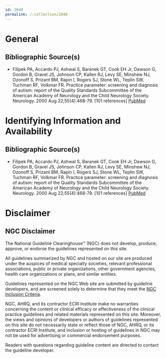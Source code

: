 ```yaml
---
id: 2048
permalink: /:collection/2048
---
```


# General

## Bibliographic Source(s)

- Filipek PA, Accardo PJ, Ashwal S, Baranek GT, Cook EH Jr, Dawson G, Gordon B, Gravel JS, Johnson CP, Kallen RJ, Levy SE, Minshew NJ, Ozonoff S, Prizant BM, Rapin I, Rogers SJ, Stone WL, Teplin SW, Tuchman RF, Volkmar FR. Practice parameter: screening and diagnosis of autism: report of the Quality Standards Subcommittee of the American Academy of Neurology and the Child Neurology Society. Neurology. 2000 Aug 22;55(4):468-79. [101 references] [ PubMed ](http://www.ncbi.nlm.nih.gov/entrez/query.fcgi?cmd=Retrieve&db=pubmed&dopt=Abstract&list_uids=10953176)

# Identifying Information and Availability

## Bibliographic Source(s)

- Filipek PA, Accardo PJ, Ashwal S, Baranek GT, Cook EH Jr, Dawson G, Gordon B, Gravel JS, Johnson CP, Kallen RJ, Levy SE, Minshew NJ, Ozonoff S, Prizant BM, Rapin I, Rogers SJ, Stone WL, Teplin SW, Tuchman RF, Volkmar FR. Practice parameter: screening and diagnosis of autism: report of the Quality Standards Subcommittee of the American Academy of Neurology and the Child Neurology Society. Neurology. 2000 Aug 22;55(4):468-79. [101 references] [ PubMed ](http://www.ncbi.nlm.nih.gov/entrez/query.fcgi?cmd=Retrieve&db=pubmed&dopt=Abstract&list_uids=10953176)

# Disclaimer

## NGC Disclaimer

The National Guideline Clearinghouse™ (NGC) does not develop, produce, approve, or endorse the guidelines represented on this site.

All guidelines summarized by NGC and hosted on our site are produced under the auspices of medical specialty societies, relevant professional associations, public or private organizations, other government agencies, health care organizations or plans, and similar entities.

Guidelines represented on the NGC Web site are submitted by guideline developers, and are screened solely to determine that they meet the [NGC Inclusion Criteria](/help-and-about/summaries/inclusion-criteria).

NGC, AHRQ, and its contractor ECRI Institute make no warranties concerning the content or clinical efficacy or effectiveness of the clinical practice guidelines and related materials represented on this site. Moreover, the views and opinions of developers or authors of guidelines represented on this site do not necessarily state or reflect those of NGC, AHRQ, or its contractor ECRI Institute, and inclusion or hosting of guidelines in NGC may not be used for advertising or commercial endorsement purposes.

Readers with questions regarding guideline content are directed to contact the guideline developer.

